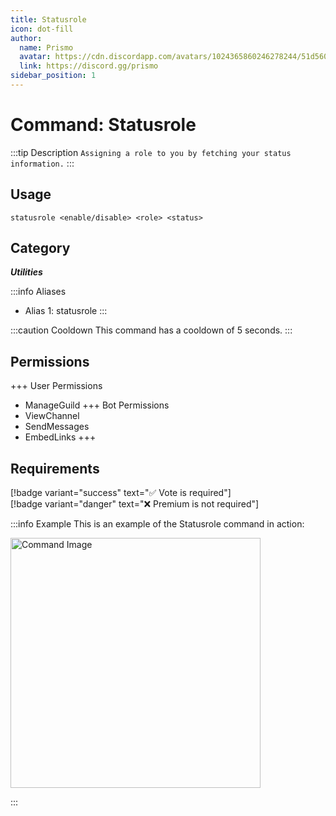 ```yaml
---
title: Statusrole
icon: dot-fill
author:
  name: Prismo
  avatar: https://cdn.discordapp.com/avatars/1024365860246278244/51d5603eff69376da9a21e86b07a75bd.png?size=2048
  link: https://discord.gg/prismo
sidebar_position: 1
---
```



# Command: Statusrole

:::tip Description
`Assigning a role to you by fetching your status information.`
:::

## Usage

```
statusrole <enable/disable> <role> <status>
```

## Category

_**Utilities**_

:::info Aliases
- Alias 1: statusrole
:::

:::caution Cooldown
This command has a cooldown of 5 seconds.
:::

## Permissions

+++ User Permissions
- ManageGuild
+++ Bot Permissions
- ViewChannel
- SendMessages
- EmbedLinks
+++

## Requirements

[!badge variant="success" text="✅ Vote is required"]  
[!badge variant="danger" text="❌ Premium is not required"]

:::info Example
This is an example of the Statusrole command in action:

<img src="https://imgur.com/34I3wSk.png" alt="Command Image" width="400"/>

:::

